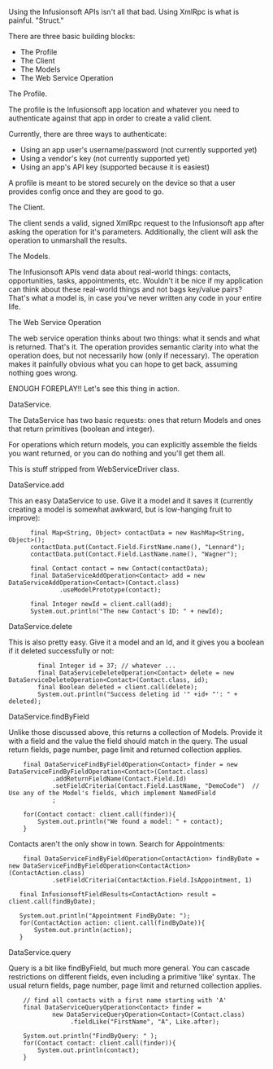 Using the Infusionsoft APIs isn't all that bad.  Using XmlRpc is what is painful.  "Struct."

There are three basic building blocks:
* The Profile
* The Client
* The Models
* The Web Service Operation


The Profile.

The profile is the Infusionsoft app location and whatever you need to authenticate against that app in order to create a
valid client.

Currently, there are three ways to authenticate:
* Using an app user's username/password (not currently supported yet)
* Using a vendor's key (not currently supported yet)
* Using an app's API key (supported because it is easiest)

A profile is meant to be stored securely on the device so that a user provides config once and they are good to
go.


The Client.

The client sends a valid, signed XmlRpc request to the Infusionsoft app after asking the operation for it's parameters.  Additionally,
the client will ask the operation to unmarshall the results.


The Models.

The Infusionsoft APIs vend data about real-world things: contacts, opportunities, tasks, appointments, etc.  Wouldn't
it be nice if my application can think about these real-world things and not bags key/value pairs?  That's what a
model is, in case you've never written any code in your entire life.


The Web Service Operation

The web service operation thinks about two things: what it sends and what is returned.  That's it.  The operation
provides semantic clarity into what the operation does, but not necessarily how (only if necessary).  The operation
makes it painfully obvious what you can hope to get back, assuming nothing goes wrong.



ENOUGH FOREPLAY!!  Let's see this thing in action.

DataService.

The DataService has two basic requests: ones that return Models and ones that return primitives (boolean and integer).

For operations which return models, you can explicitly assemble the fields you want returned, or you can do nothing
and you'll get them all.

This is stuff stripped from WebServiceDriver class.

DataService.add

This an easy DataService to use.  Give it a model and it saves it (currently creating a model is somewhat awkward, but
is low-hanging fruit to improve):

          final Map<String, Object> contactData = new HashMap<String, Object>();
          contactData.put(Contact.Field.FirstName.name(), "Lennard");
          contactData.put(Contact.Field.LastName.name(), "Wagner");

          final Contact contact = new Contact(contactData);
          final DataServiceAddOperation<Contact> add = new DataServiceAddOperation<Contact>(Contact.class)
                  .useModelPrototype(contact);

          final Integer newId = client.call(add);
          System.out.println("The new Contact's ID: " + newId);


DataService.delete

This is also pretty easy.  Give it a model and an Id, and it gives you a boolean if it deleted successfully or not:

            final Integer id = 37; // whatever ...
            final DataServiceDeleteOperation<Contact> delete = new DataServiceDeleteOperation<Contact>(Contact.class, id);
            final Boolean deleted = client.call(delete);
            System.out.println("Success deleting id '" +id+ "': " + deleted);


DataService.findByField

Unlike those discussed above, this returns a collection of Models.  Provide it with a field and the value the field
should match in the query.   The usual return fields, page number, page limit and returned collection applies.

        final DataServiceFindByFieldOperation<Contact> finder = new DataServiceFindByFieldOperation<Contact>(Contact.class)
                .addReturnFieldName(Contact.Field.Id)
                .setFieldCriteria(Contact.Field.LastName, "DemoCode")  // Use any of the Model's fields, which implement NamedField
                ;

        for(Contact contact: client.call(finder)){
            System.out.println("We found a model: " + contact);
        }

Contacts aren't the only show in town.  Search for Appointments:

		final DataServiceFindByFieldOperation<ContactAction> findByDate = new DataServiceFindByFieldOperation<ContactAction>(ContactAction.class)
                .setFieldCriteria(ContactAction.Field.IsAppointment, 1)

	   final InfusionsoftFieldResults<ContactAction> result = client.call(findByDate);

	   System.out.println("Appointment FindByDate: ");
	   for(ContactAction action: client.call(findByDate)){
		   System.out.println(action);
	   }



DataService.query

Query is a bit like findByField, but much more general.  You can cascade restrictions on different fields, even including
a primitive 'like' syntax.  The usual return fields, page number, page limit and returned collection applies.

        // find all contacts with a first name starting with 'A'
		final DataServiceQueryOperation<Contact> finder =
				new DataServiceQueryOperation<Contact>(Contact.class)
		             .fieldLike("FirstName", "A", Like.after);

        System.out.println("FindByQuery: " );
        for(Contact contact: client.call(finder)){
            System.out.println(contact);
        }

